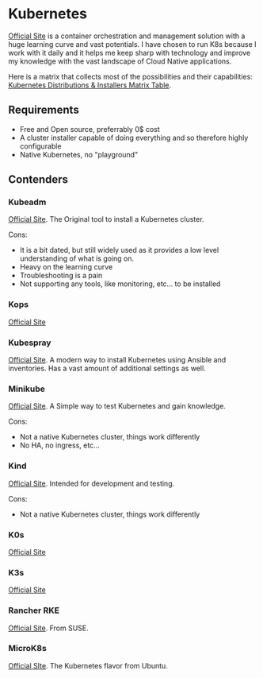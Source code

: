 # Kubernetes

[Official Site](https://kubernetes.io/) is a container orchestration and management solution with a huge learning curve and vast potentials. I have chosen to run K8s because I work with it daily and it helps me keep sharp with technology and improve my knowledge with the vast landscape of Cloud Native applications.

Here is a matrix that collects most of the possibilities and their capabilities: [Kubernetes Distributions & Installers Matrix Table](https://nubenetes.com/matrix-table/#).

## Requirements

- Free and Open source, preferrably 0$ cost
- A cluster installer capable of doing everything and so therefore highly configurable
- Native Kubernetes, no "playground"

## Contenders

### Kubeadm

[Official Site](https://kubernetes.io/docs/reference/setup-tools/kubeadm/). The Original tool to install a Kubernetes cluster.

Cons:

- It is a bit dated, but still widely used as it provides a low level understanding of what is going on.
- Heavy on the learning curve
- Troubleshooting is a pain
- Not supporting any tools, like monitoring, etc... to be installed

### Kops

[Official Site](https://kops.sigs.k8s.io/)

### Kubespray

[Official Site](https://github.com/kubernetes-sigs/kubespray). A modern way to install Kubernetes using Ansible and inventories. Has a vast amount of additional settings as well.

### Minikube

[Official Site](https://minikube.sigs.k8s.io/docs/). A Simple way to test Kubernetes and gain knowledge.

Cons:

- Not a native Kubernetes cluster, things work differently
- No HA, no ingress, etc...

### Kind

[Official Site](https://kind.sigs.k8s.io/). Intended for development and testing.

Cons:

- Not a native Kubernetes cluster, things work differently

### K0s

[Official Site](https://k0sproject.io/)

### K3s

[Official Site](https://k3s.io/)

### Rancher RKE

[Official Site](https://www.rancher.com/index.php/products/rke). From SUSE.

### MicroK8s

[Official SIte](https://microk8s.io/). The Kubernetes flavor from Ubuntu.
